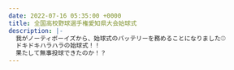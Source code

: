 ```yaml
---
date: 2022-07-16 05:35:00 +0000
title: 全国高校野球選手権愛知県大会始球式
description: |-
  我がノーティボーイズから、始球式のバッテリーを務めることになりました⚾
  ドキドキハラハラの始球式！！
  果たして無事投球できたのか！？
---
```

